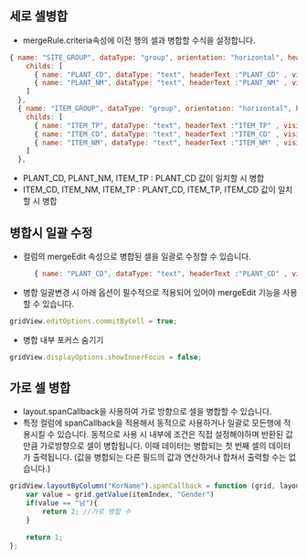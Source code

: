 ## 세로 셀병합
- mergeRule.criteria속성에 이전 행의 셀과 병합할 수식을 설정합니다.


```javascript
{ name: "SITE_GROUP", dataType: "group", orientation: "horizontal", headerText: "SITE",
    childs: [
      { name: "PLANT_CD", dataType: "text", headerText :"PLANT_CD" , visible: true, editable: false, width: 50, textAlignment: "center", mergeRule: { criteria: 'values["PLANT_CD"]' } },
      { name: "PLANT_NM", dataType: "text", headerText :"PLANT_NM" , visible: true, editable: false, width: 50, mergeRule: { criteria: 'values["PLANT_CD"]' } },
    ]
  },
  { name: "ITEM_GROUP", dataType: "group", orientation: "horizontal", headerText: "ITEM",
    childs: [
      { name: "ITEM_TP", dataType: "text", headerText :"ITEM_TP" , visible: true, editable: false, width: 60, textAlignment: "center", mergeRule: { criteria: 'values["PLANT_CD"] + values["ITEM_TP"] + values["ITEM_CD"]' } },
      { name: "ITEM_CD", dataType: "text", headerText :"ITEM_CD" , visible: true, editable: false, width: 80, textAlignment: "center",  styleName: "link-column-htns", mergeRule: { criteria: 'values["PLANT_CD"] + values["ITEM_TP"] + values["ITEM_CD"]' } },
      { name: "ITEM_NM", dataType: "text", headerText :"ITEM_NM" , visible: true, editable: false, width: 120,  styleName: "link-column-htns", mergeRule: { criteria: 'values["PLANT_CD"] + values["ITEM_TP"] + values["ITEM_CD"]' } },
    ]
  },
```
- PLANT_CD, PLANT_NM, ITEM_TP : PLANT_CD 값이 일치할 시 병합
- ITEM_CD, ITEM_NM, ITEM_TP : PLANT_CD, ITEM_TP, ITEM_CD 값이 일치할 시 병합

## 병합시 일괄 수정
- 컬럼의 mergeEdit 속성으로 병합된 셀을 일괄로 수정할 수 있습니다.

```javascript
      { name: "PLANT_CD", dataType: "text", headerText :"PLANT_CD" , visible: true, editable: false, width: 50, textAlignment: "center", mergeRule: { criteria: 'values["PLANT_CD"]' }, mergeEdit: true }
```
- 병합 일괄변경 시 아래 옵션이 필수적으로 적용되어 있어야 mergeEdit 기능을 사용할 수 있습니다.

```javascript
gridView.editOptions.commitByCell = true;
```
- 병합 내부 포커스 숨기기

```javascript
gridView.displayOptions.showInnerFocus = false;
```

## 가로 셀 병합
- layout.spanCallback을 사용하여 가로 방향으로 셀을 병합할 수 있습니다.
- 특정 컬럼에 spanCallback을 적용해서 동적으로 사용하거나 일괄로 모든행에 적용시킬 수 있습니다.
동적으로 사용 시 내부에 조건은 직접 설정해야하며 반환된 값 만큼 가로방향으로 셀이 병합됩니다.
이때 데이터는 병합되는 첫 번째 셀의 데이터가 출력됩니다.
(값을 병합되는 다른 필드의 값과 연산하거나 합쳐서 출력할 수는 없습니다.)

```javascript
gridView.layoutByColumn("KorName").spanCallback = function (grid, layout, itemIndex) {
    var value = grid.getValue(itemIndex, "Gender")
    if(value == "남"){
        return 2; //가로 병합 수
    }
    
    return 1;
};
```
